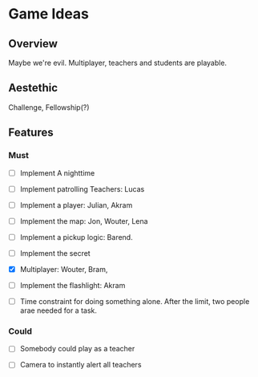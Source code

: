 # Game Ideas

## Overview

Maybe we're evil.
Multiplayer, teachers and students are playable.

## Aestethic

Challenge, Fellowship(?)

## Features

### Must 
- [ ] Implement A nighttime
- [ ] Implement patrolling Teachers: Lucas
- [ ] Implement a player: Julian, Akram
- [ ] Implement the map: Jon, Wouter, Lena
- [ ] Implement a pickup logic: Barend.
- [ ] Implement the secret

- [x] Multiplayer: Wouter, Bram,
- [ ] Implement the flashlight: Akram
- [ ] Time constraint for doing something alone. After the limit, two people arae needed for a task.

### Could

- [ ] Somebody could play as a teacher
- [ ] Camera to instantly alert all teachers


